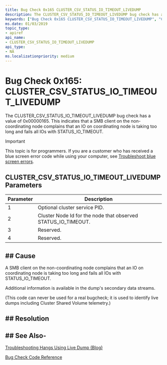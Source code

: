 ```yaml
---
title: Bug Check 0x165 CLUSTER_CSV_STATUS_IO_TIMEOUT_LIVEDUMP
description: The CLUSTER_CSV_STATUS_IO_TIMEOUT_LIVEDUMP bug check has a value of 0x00000165. This indicates that a SMB client is experiencing a timeout situation.
keywords: ["Bug Check 0x165 CLUSTER_CSV_STATUS_IO_TIMEOUT_LIVEDUMP", "CLUSTER_CSV_STATUS_IO_TIMEOUT_LIVEDUMP"]
ms.date: 01/03/2019
topic_type:
- apiref
api_name:
- CLUSTER_CSV_STATUS_IO_TIMEOUT_LIVEDUMP
api_type:
- NA
ms.localizationpriority: medium
---
```


# Bug Check 0x165: CLUSTER\_CSV\_STATUS\_IO\_TIMEOUT\_LIVEDUMP

The CLUSTER\_CSV\_STATUS\_IO\_TIMEOUT\_LIVEDUMP bug check has a value of 0x00000165. This indicates that a SMB client on the non-coordinating node complains that an IO on coordinating node is taking too long and fails all IOs with STATUS_IO_TIMEOUT.

> [!IMPORTANT]
> This topic is for programmers. If you are a customer who has received a blue screen error code while using your computer, see [Troubleshoot blue screen errors](https://www.windows.com/stopcode).


## CLUSTER\_CSV\_STATUS\_IO\_TIMEOUT\_LIVEDUMP Parameters

|Parameter|Description|
|--- |--- |
|1|Optional cluster service PID.|
|2|Cluster Node Id for the node that observed STATUS_IO_TIMEOUT.|
|3|Reserved.|
|4|Reserved.|

## ## Cause

A SMB client on the non-coordinating node complains that an IO on coordinating node is taking too long and fails all IOs with STATUS_IO_TIMEOUT.

Additional information is available in the dump's secondary data streams.

(This code can never be used for a real bugcheck; it is used to identify live dumps including Cluster Shared Volume telemetry.)


## ## Resolution
 

## ## See Also-

[Troubleshooting Hangs Using Live Dump (Blog)](https://techcommunity.microsoft.com/t5/Failover-Clustering/bg-p/FailoverClustering)

[Bug Check Code Reference](bug-check-code-reference2.md)




